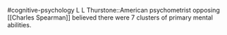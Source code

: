 #cognitive-psychology 
L L Thurstone::American psychometrist opposing [[Charles Spearman]] believed there were 7 clusters of primary mental abilities.
<!--SR:!2024-04-07,1,230-->